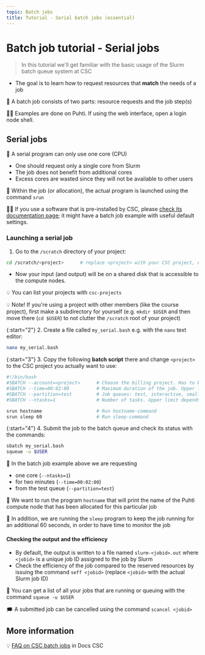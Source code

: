 ```yaml
---
topic: Batch jobs
title: Tutorial - Serial batch jobs (essential)
---
```


# Batch job tutorial - Serial jobs

> In this tutorial we'll get familiar with the basic usage of the Slurm batch queue system at CSC
- The goal is to learn how to request resources that **match** the needs of a job

💬 A batch job consists of two parts: resource requests and the job step(s)

☝🏻 Examples are done on Puhti. If using the web interface, open a login node shell.

## Serial jobs

💬 A serial program can only use one core (CPU)

- One should request only a single core from Slurm
- The job does not benefit from additional cores
- Excess cores are wasted since they will not be available to other users

💬 Within the job (or allocation), the actual program is launched using the command `srun`

☝🏻 If you use a software that is pre-installed by CSC, please [check its documentation page](https://docs.csc.fi/apps/); it might have a batch job example with useful default settings.

### Launching a serial job

1. Go to the `/scratch` directory of your project:

```bash
cd /scratch/<project>      # replace <project> with your CSC project, e.g. project_2001234
```

- Now your input (and output) will be on a shared disk that is accessible to the compute nodes.

💡 You can list your projects with `csc-projects`

💡 Note! If you're using a project with other members (like the course project), first make a subdirectory for yourself (e.g. `mkdir $USER` and then move there (`cd $USER`) to not clutter the `/scratch` root of your project)

{:start="2"}
2. Create a file called `my_serial.bash` e.g. with the `nano` text editor:

```bash
nano my_serial.bash
```

{:start="3"}
3. Copy the following **batch script** there and change `<project>` to the CSC project you actually want to use:

```bash
#!/bin/bash
#SBATCH --account=<project>      # Choose the billing project. Has to be defined!
#SBATCH --time=00:02:00          # Maximum duration of the job. Upper limit depends on the partition. 
#SBATCH --partition=test         # Job queues: test, interactive, small, large, longrun, hugemem, hugemem_longrun
#SBATCH --ntasks=1               # Number of tasks. Upper limit depends on partition. For a serial job this should be set 1!

srun hostname                    # Run hostname-command
srun sleep 60                    # Run sleep-command
```

{:start="4"}
4. Submit the job to the batch queue and check its status with the commands:

```bash
sbatch my_serial.bash
squeue -u $USER
```

💬 In the batch job example above we are requesting

- one core (`--ntasks=1`)
- for two minutes (`--time=00:02:00`)
- from the test queue (`--partition=test`)  

💬 We want to run the program `hostname` that will print the name of the Puhti compute node that has been allocated for this particular job

💬 In addition, we are running the `sleep` program to keep the job running for an additional 60 seconds, in order to have time to monitor the job

#### Checking the output and the efficiency

- By default, the output is written to a file named `slurm-<jobid>.out` where `<jobid>` is a unique job ID assigned to the job by Slurm
- Check the efficiency of the job compared to the reserved resources by issuing the command `seff <jobid>` (replace `<jobid>` with the actual Slurm job ID)

💭 You can get a list of all your jobs that are running or queuing with the command `squeue -u $USER`

🗯 A submitted job can be cancelled using the command `scancel <jobid>`

## More information

💡 [FAQ on CSC batch jobs](https://docs.csc.fi/support/faq/#batch-jobs) in Docs CSC
